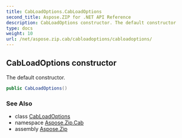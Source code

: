 ```yaml
---
title: CabLoadOptions.CabLoadOptions
second_title: Aspose.ZIP for .NET API Reference
description: CabLoadOptions constructor. The default constructor
type: docs
weight: 10
url: /net/aspose.zip.cab/cabloadoptions/cabloadoptions/
---
```

## CabLoadOptions constructor

The default constructor.

```csharp
public CabLoadOptions()
```

### See Also

* class [CabLoadOptions](../)
* namespace [Aspose.Zip.Cab](../../cabloadoptions/)
* assembly [Aspose.Zip](../../../)


